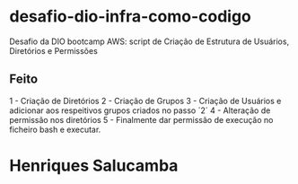 # desafio-dio-infra-como-codigo
Desafio da DIO bootcamp AWS: script de Criação de Estrutura de Usuários, Diretórios e Permissões

## Feito
1 - Criação de Diretórios
2 - Criação de Grupos
3 - Criação de Usuários e adicionar aos respeitivos grupos criados no passo ´2´
4 - Alteração de permissão nos diretórios
5 - Finalmente dar permissão de execução no ficheiro bash e executar.


<h1> Henriques Salucamba </h1>
